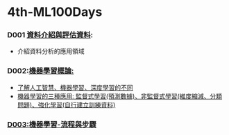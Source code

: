 # 4th-ML100Days
### D001 <a href = "https://ai100-fileentity.cupoy.com/4th/dailytask/1581070199924/1581075194484/__PDF__?t=1581075194480">資料介紹與評估資料</a>: 
* 介紹資料分析的應用領域
### D002:<a href = "https://ai100-fileentity.cupoy.com/4th/dailytask/1581070199925/1581075194485/__PDF__?t=1581075232786">機器學習概論:
* 了解人工智慧、機器學習、深度學習的不同
* 機器學習的三種應用: 監督式學習(預測數據)、非監督式學習(維度縮減、分類問題)、強化學習(自行建立訓練資料)
### D003:<a href="https://ai100-fileentity.cupoy.com/4th/dailytask/1581070199926/1581075055333/__PDF__?t=1581075055315">機器學習-流程與步驟</a>
